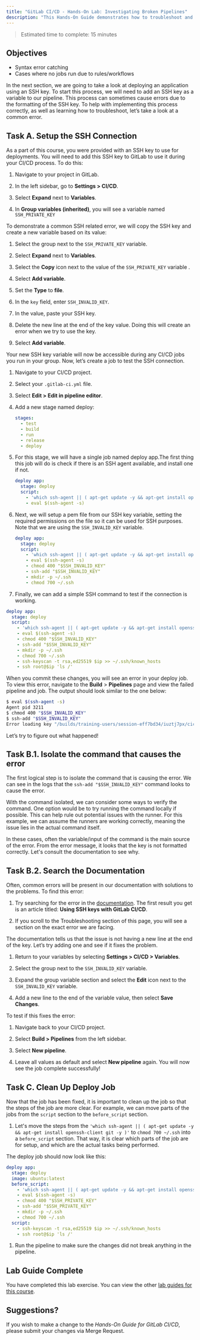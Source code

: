```yaml
---
title: "GitLab CI/CD - Hands-On Lab: Investigating Broken Pipelines"
description: "This Hands-On Guide demonstrates how to troubleshoot and fix CI/CD pipelines"
---
```


> Estimated time to complete: 15 minutes

## Objectives

- Syntax error catching
- Cases where no jobs run due to rules/workflows

In the next section, we are going to take a look at deploying an application using an SSH key. To start this process, we will need to add an SSH key as a variable to our pipeline. This process can sometimes cause errors due to the formatting of the SSH key. To help with implementing this process correctly, as well as learning how to troubleshoot, let’s take a look at a common error.

## Task A. Setup the SSH Connection

As a part of this course, you were provided with an SSH key to use for deployments. You will need to add this SSH key to GitLab to use it during your CI/CD process. To do this:

1. Navigate to your project in GitLab.

1. In the left sidebar, go to **Settings > CI/CD**.

1. Select **Expand** next to **Variables**.

1. In **Group variables (inherited)**, you will see a variable named `SSH_PRIVATE_KEY`

To demonstrate a common SSH related error, we will copy the SSH key and create a new variable based on its value:

1. Select the group next to the `SSH_PRIVATE_KEY` variable.

1. Select **Expand** next to **Variables**.

1. Select the **Copy** icon next to the value of the `SSH_PRIVATE_KEY` variable .

1. Select **Add variable**.

1. Set the **Type** to **file**.

1. In the `key` field, enter `SSH_INVALID_KEY`.

1. In the value, paste your SSH key.

1. Delete the new line at the end of the key value. Doing this will create an error when we try to use the key.

1. Select **Add variable**.

Your new SSH key variable will now be accessible during any CI/CD jobs you run in your group. Now, let’s create a job to test the SSH connection.

1. Navigate to your CI/CD project.

1. Select your `.gitlab-ci.yml` file.

1. Select **Edit > Edit in pipeline editor**.

1. Add a new stage named deploy:

    ```yaml
    stages:
      - test
      - build
      - run
      - release
      - deploy
    ```

1. For this stage, we will have a single job named deploy app.The first thing this job will do is check if there is an SSH agent available, and install one if not.

    ```yaml
    deploy app:
      stage: deploy
      script: 
        - 'which ssh-agent || ( apt-get update -y && apt-get install openssh-client git -y )'
        - eval $(ssh-agent -s)
    ```

1. Next, we will setup a pem file from our SSH key variable, setting the required permissions on the file so it can be used for SSH purposes. Note that we are using the `SSH_INVALID_KEY` variable.

    ```yaml
    deploy app:
      stage: deploy
      script: 
        - 'which ssh-agent || ( apt-get update -y && apt-get install openssh-client git -y )'
        - eval $(ssh-agent -s)
        - chmod 400 "$SSH_INVALID_KEY"
        - ssh-add "$SSH_INVALID_KEY"
        - mkdir -p ~/.ssh
        - chmod 700 ~/.ssh
    ```

1. Finally, we can add a simple SSH command to test if the connection is working.

```yaml
deploy app:
  stage: deploy
  script: 
    - 'which ssh-agent || ( apt-get update -y && apt-get install openssh-client git -y )'
    - eval $(ssh-agent -s)
    - chmod 400 "$SSH_INVALID_KEY"
    - ssh-add "$SSH_INVALID_KEY"
    - mkdir -p ~/.ssh
    - chmod 700 ~/.ssh
    - ssh-keyscan -t rsa,ed25519 $ip >> ~/.ssh/known_hosts
    - ssh root@$ip 'ls /'
```

When you commit these changes, you will see an error in your deploy job. To view this error, navigate to the **Build** > **Pipelines** page and view the failed pipeline and job. The output should look similar to the one below:

```bash
$ eval $(ssh-agent -s)
Agent pid 3211
$ chmod 400 "$SSH_INVALID_KEY"
$ ssh-add "$SSH_INVALID_KEY"
Error loading key "/builds/training-users/session-eff7bd34/iuztj7px/cicd-demo.tmp/SSH_INVALID_KEY": error in libcrypto
```

Let’s try to figure out what happened!

## Task B.1. Isolate the command that causes the error

The first logical step is to isolate the command that is causing the error. We can see in the logs that the `ssh-add "$SSH_INVALID_KEY"` command looks to cause the error.

With the command isolated, we can consider some ways to verify the command. One option would be to try running the command locally if possible. This can help rule out potential issues with the runner. For this example, we can assume the runners are working correctly, meaning the issue lies in the actual command itself.

In these cases, often the variable/input of the command is the main source of the error. From the error message, it looks that the key is not formatted correctly. Let's consult the documentation to see why.

## Task B.2. Search the Documentation

Often, common errors will be present in our documentation with solutions to the problems. To find this error:

1. Try searching for the error in the [documentation](https://docs.gitlab.com/). The first result you get is an article titled: **Using SSH keys with GitLab CI/CD**.

1. If you scroll to the Troubleshooting section of this page, you will see a section on the exact error we are facing.

The documentation tells us that the issue is not having a new line at the end of the key. Let’s try adding one and see if it fixes the problem.

1. Return to your variables by selecting **Settings > CI/CD > Variables**.

1. Select the group next to the `SSH_INVALID_KEY` variable.

1. Expand the group variable section and select the **Edit** icon next to the `SSH_INVALID_KEY` variable.

1. Add a new line to the end of the variable value, then select **Save Changes**.

To test if this fixes the error:

1. Navigate back to your CI/CD project.

1. Select **Build > Pipelines** from the left sidebar.

1. Select **New pipeline**.

1. Leave all values as default and select **New pipeline** again. You will now see the job complete successfully!

## Task C. Clean Up Deploy Job

Now that the job has been fixed, it is important to clean up the job so that the steps of the job are more clear. For example, we can move parts of the jobs from the `script` section to the `before_script` section.

1. Let's move the steps from the `'which ssh-agent || ( apt-get update -y && apt-get install openssh-client git -y )'` to `chmod 700 ~/.ssh` into a `before_script` section. That way, it is clear which parts of the job are for setup, and which are the actual tasks being performed.

The deploy job should now look like this:

```yaml
deploy app:
  stage: deploy
  image: ubuntu:latest
  before_script:
    - 'which ssh-agent || ( apt-get update -y && apt-get install openssh-client git -y )'
    - eval $(ssh-agent -s)
    - chmod 400 "$SSH_PRIVATE_KEY"
    - ssh-add "$SSH_PRIVATE_KEY"
    - mkdir -p ~/.ssh
    - chmod 700 ~/.ssh
  script:
    - ssh-keyscan -t rsa,ed25519 $ip >> ~/.ssh/known_hosts
    - ssh root@$ip 'ls /'
```

1. Run the pipeline to make sure the changes did not break anything in the pipeline.

## Lab Guide Complete

You have completed this lab exercise. You can view the other [lab guides for this course](/handbook/customer-success/professional-services-engineering/education-services/ilt-labs/gitlabcicdhandson).

## Suggestions?

If you wish to make a change to the *Hands-On Guide for GitLab CI/CD*, please submit your changes via Merge Request.

